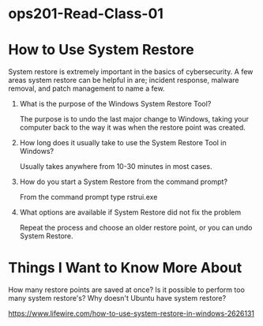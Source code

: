 # ops201-Read-Class-01

# How to Use System Restore

System restore is extremely important in the basics of cybersecurity. A few areas system restore can be helpful in are; incident response, malware removal, and patch management to name a few.


1. What is the purpose of the Windows System Restore Tool?

   The purpose is to undo the last major change to Windows, taking your computer back to the way it was when the restore point was created.

2. How long does it usually take to use the System Restore Tool in Windows?

   Usually takes anywhere from 10-30 minutes in most cases.

3. How do you start a System Restore from the command prompt?

   From the command prompt type rstrui.exe

4. What options are available if System Restore did not fix the problem

   Repeat the process and choose an older restore point, or you can undo System Restore.



# Things I Want to Know More About

How many restore points are saved at once?
Is it possible to perform too many system restore's?
Why doesn't Ubuntu have system restore?


https://www.lifewire.com/how-to-use-system-restore-in-windows-2626131
